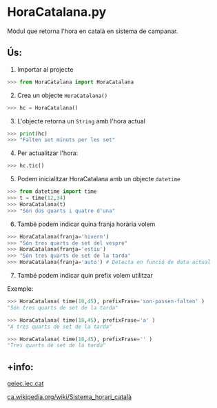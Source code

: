 # HoraCatalana.py
 Mòdul que retorna l'hora en català en sistema de campanar.

## Ús:
1. Importar al projecte
```py
>>> from HoraCatalana import HoraCatalana
```
2. Crea un objecte ```HoraCatalana()```
```py
>>> hc = HoraCatalana()
```
3. L'objecte retorna un ```String``` amb l'hora actual
```py
>>> print(hc)
>>> "Falten set minuts per les set"
```
4. Per actualitzar l'hora:
```py
>>> hc.tic()
```

5. Podem inicialitzar HoraCatalana amb un objecte ```datetime```

```py
>>> from datetime import time
>>> t = time(12,34)
>>> HoraCatalana(t)
>>> "Són dos quarts i quatre d'una"
```

6. També podem indicar quina franja horària volem

```py
>>> HoraCatalana(franja='hivern')
>>> "Són tres quarts de set del vespre"
>>> HoraCatalana(franja='estiu')
>>> "Són tres quarts de set de la tarda"
>>> HoraCatalana(franja='auto') # Detecta en funció de data actual
```

7. També podem indicar quin prefix volem utilitzar

Exemple:
```py            
>>> HoraCatalana( time(18,45), prefixFrase='son-passen-falten' )
"Són tres quarts de set de la tarda"

>>> HoraCatalana( time(18,45), prefixFrase='a' )
"A tres quarts de set de la tarda"

>>> HoraCatalana( time(18,45), prefixFrase='' )
"Tres quarts de set de la tarda"
```

## +info:
 [geiec.iec.cat](https://geiec.iec.cat/capitol_veure.asp?id_gelc=337&capitol=28)

 [ca.wikipedia.org/wiki/Sistema_horari_català](https://ca.wikipedia.org/wiki/Sistema_horari_catal%C3%A0)
